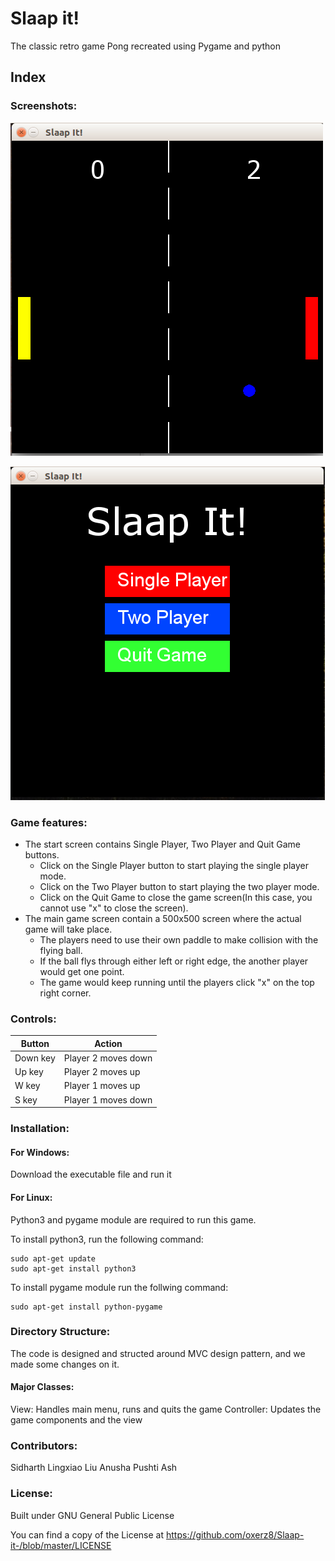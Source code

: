 # Slaap it!
The classic retro game Pong recreated using Pygame and python

## Index

### Screenshots:

![alt text](https://github.com/oxerz8/Slaap-it-/blob/master/Screenshots/Screenshot%20from%202019-03-21%2018-07-04.png)

![alt text](https://github.com/oxerz8/Slaap-it-/blob/master/Screenshots/Screenshot%20from%202019-03-19%2013-23-58.png)

### Game features:
- The start screen contains Single Player, Two Player and Quit Game buttons.
    - Click on the Single Player button to start playing the single player mode.
    - Click on the Two Player button to start playing the two player mode.
    - Click on the Quit Game to close the game screen(In this case, you cannot use "x" to close the screen).
- The main game screen contain a 500x500 screen where the actual game will take place.
    - The players need to use their own paddle to make collision with the flying ball.
    - If the ball flys through either left or right edge, the another player would get one point.
    - The game would keep running until the players click "x" on the top right corner.

### Controls:
|Button|Action|
|------|------|
|Down key|Player 2 moves down|
|Up key|Player 2 moves up|
|W key|Player 1 moves up|
|S key|Player 1 moves down|

### Installation:
#### For Windows:
Download the executable file and run it

#### For Linux:
Python3 and pygame module are required to run this game.

To install python3, run the following command:
```
sudo apt-get update
sudo apt-get install python3
```

To install pygame module run the follwing command:
```
sudo apt-get install python-pygame
```
### Directory Structure:
The code is designed and structed around MVC design pattern, and we made some changes on it.

#### Major Classes:
View: Handles main menu, runs and quits the game
Controller: Updates the game components and the view

### Contributors:
Sidharth
Lingxiao Liu
Anusha
Pushti
Ash
### License:

Built under GNU General Public License

You can find a copy of the License at https://github.com/oxerz8/Slaap-it-/blob/master/LICENSE
